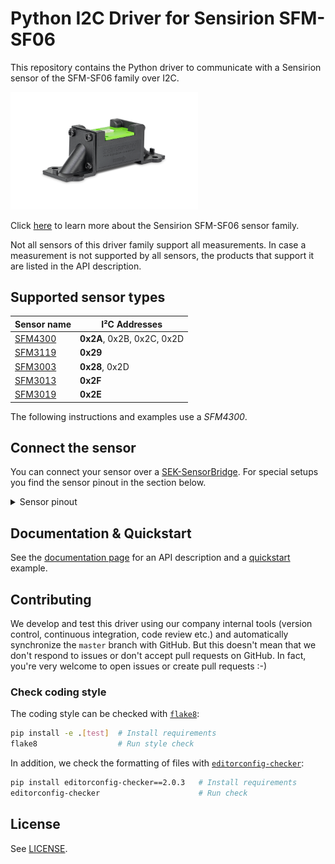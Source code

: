 # Python I2C Driver for Sensirion SFM-SF06

This repository contains the Python driver to communicate with a Sensirion sensor of the SFM-SF06 family over I2C. 

<img src="https://raw.githubusercontent.com/Sensirion/python-i2c-sfm-sf06/master/images/SFM4300.png"
    width="300px" alt="SFM-SF06 picture">


Click [here](https://sensirion.com/products/product-categories/gas-flow-sensors/) to learn more about the Sensirion SFM-SF06 sensor family.


Not all sensors of this driver family support all measurements.
In case a measurement is not supported by all sensors, the products that
support it are listed in the API description.



## Supported sensor types

| Sensor name   | I²C Addresses  |
| ------------- | -------------- |
|[SFM4300](https://sensirion.com/products/catalog/?filter_series=77ed9322-c043-4eaf-ad3c-2b55aae69cdd)| **0x2A**, 0x2B, 0x2C, 0x2D|
|[SFM3119](https://sensirion.com/products/catalog/SFM3119/)| **0x29**|
|[SFM3003](https://sensirion.com/products/catalog/SEK-SFM3003/)| **0x28**, 0x2D|
|[SFM3013](https://sensirion.com/products/catalog/SEK-SFM3013/)| **0x2F**|
|[SFM3019](https://sensirion.com/products/catalog/SEK-SFM3019/)| **0x2E**|

The following instructions and examples use a *SFM4300*.



## Connect the sensor

You can connect your sensor over a [SEK-SensorBridge](https://developer.sensirion.com/sensirion-products/sek-sensorbridge/).
For special setups you find the sensor pinout in the section below.

<details><summary>Sensor pinout</summary>
<p>
<img src="https://raw.githubusercontent.com/Sensirion/python-i2c-sfm-sf06/master/images/pinout_SFM4300.png"
     width="300px" alt="sensor wiring picture">

| *Pin* | *Cable Color* | *Name* | *Description*  | *Comments* |
|-------|---------------|:------:|----------------|------------|
| 1 |  | ADDR |  | see data sheet section 4.1
| 2 |  | SDA | I2C: Serial data input / output | Serial data, bidirectional
| 3 |  | GND | Ground | 
| 4 |  | VDD | Supply Voltage | 3.0V to 5.0V
| 5 |  | SCL | I2C: Serial clock input | 
| 6 |  | IRQn |  | Active low. see data sheet section 3.3


</p>
</details>


## Documentation & Quickstart

See the [documentation page](https://sensirion.github.io/python-i2c-sfm-sf06) for an API description and a 
[quickstart](https://sensirion.github.io/python-i2c-sfm-sf06/execute-measurements.html) example.


## Contributing

We develop and test this driver using our company internal tools (version
control, continuous integration, code review etc.) and automatically
synchronize the `master` branch with GitHub. But this doesn't mean that we
don't respond to issues or don't accept pull requests on GitHub. In fact,
you're very welcome to open issues or create pull requests :-)

### Check coding style

The coding style can be checked with [`flake8`](http://flake8.pycqa.org/):

```bash
pip install -e .[test]  # Install requirements
flake8                  # Run style check
```

In addition, we check the formatting of files with
[`editorconfig-checker`](https://editorconfig-checker.github.io/):

```bash
pip install editorconfig-checker==2.0.3   # Install requirements
editorconfig-checker                      # Run check
```

## License

See [LICENSE](LICENSE).
